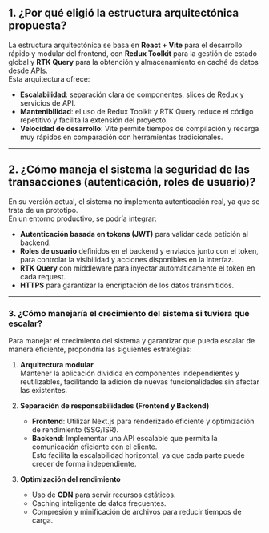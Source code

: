 ## 1. ¿Por qué eligió la estructura arquitectónica propuesta?
La estructura arquitectónica se basa en **React + Vite** para el desarrollo rápido y modular del frontend, con **Redux Toolkit** para la gestión de estado global y **RTK Query** para la obtención y almacenamiento en caché de datos desde APIs.  
Esta arquitectura ofrece:
- **Escalabilidad**: separación clara de componentes, slices de Redux y servicios de API.
- **Mantenibilidad**: el uso de Redux Toolkit y RTK Query reduce el código repetitivo y facilita la extensión del proyecto.
- **Velocidad de desarrollo**: Vite permite tiempos de compilación y recarga muy rápidos en comparación con herramientas tradicionales.

---

## 2. ¿Cómo maneja el sistema la seguridad de las transacciones (autenticación, roles de usuario)?
En su versión actual, el sistema no implementa autenticación real, ya que se trata de un prototipo.  
En un entorno productivo, se podría integrar:
- **Autenticación basada en tokens (JWT)** para validar cada petición al backend.
- **Roles de usuario** definidos en el backend y enviados junto con el token, para controlar la visibilidad y acciones disponibles en la interfaz.
- **RTK Query** con middleware para inyectar automáticamente el token en cada request.
- **HTTPS** para garantizar la encriptación de los datos transmitidos.

---

### 3. ¿Cómo manejaría el crecimiento del sistema si tuviera que escalar?

Para manejar el crecimiento del sistema y garantizar que pueda escalar de manera eficiente, propondría las siguientes estrategias:

1. **Arquitectura modular**  
   Mantener la aplicación dividida en componentes independientes y reutilizables, facilitando la adición de nuevas funcionalidades sin afectar las existentes.

2. **Separación de responsabilidades (Frontend y Backend)**  
   - **Frontend**: Utilizar Next.js para renderizado eficiente y optimización de rendimiento (SSG/ISR).  
   - **Backend**: Implementar una API escalable que permita la comunicación eficiente con el cliente.  
   Esto facilita la escalabilidad horizontal, ya que cada parte puede crecer de forma independiente.

3. **Optimización del rendimiento**  
   - Uso de **CDN** para servir recursos estáticos.
   - Caching inteligente de datos frecuentes.
   - Compresión y minificación de archivos para reducir tiempos de carga.
